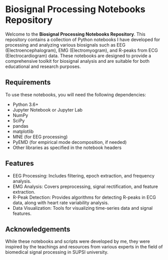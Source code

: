 
# Biosignal Processing Notebooks Repository

Welcome to the **Biosignal Processing Notebooks Repository**. This repository contains a collection of Python notebooks I have developed for processing and analyzing various biosignals such as EEG (Electroencephalogram), EMG (Electromyogram), and R-peaks from ECG (Electrocardiogram) data. These notebooks are designed to provide a comprehensive toolkit for biosignal analysis and are suitable for both educational and research purposes.
## Requirements

To use these notebooks, you will need the following dependencies:

- Python 3.6+
- Jupyter Notebook or Jupyter Lab
- NumPy
- SciPy
- pandas
- matplotlib
- MNE (for EEG processing)
- PyEMD (for empirical mode decomposition, if needed)
- Other libraries as specified in the notebook headers

## Features
* EEG Processing: Includes filtering, epoch extraction, and frequency analysis.
* EMG Analysis: Covers preprocessing, signal rectification, and feature extraction.
* R-Peak Detection: Provides algorithms for detecting R-peaks in ECG data, along with heart rate variability analysis.
* Data Visualization: Tools for visualizing time-series data and signal features.

## Acknowledgements
While these notebooks and scripts were developed by me, they were inspired by the teachings and resources from various experts in the field of biomedical signal processing in SUPSI university.
